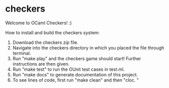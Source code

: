 # checkers
Welcome to OCaml Checkers! :)

How to install and build the checkers system:

1. Download the checkers zip file.
2. Navigate into the checkers directory in which you placed the file through terminal.
3. Run "make play" and the checkers game should start! Further instructions are
   then given.
4. Run "make test" to run the OUnit test cases in test.ml.
5. Run "make docs" to generate documentation of this project.
6. To see lines of code, first run "make clean" and then "cloc. "
